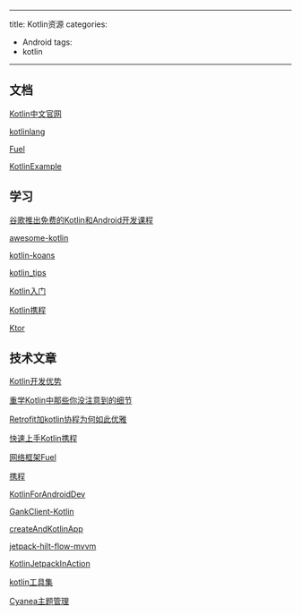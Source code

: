 
---
title: Kotlin资源
categories: 
- Android
tags:
- kotlin
---

## 文档

[Kotlin中文官网](https://www.kotlincn.net/docs/reference/)

[kotlinlang](https://kotlinlang.org/)

[Fuel](https://www.baeldung.com/kotlin/fuel)

[KotlinExample](https://play.kotlinlang.org/byExample/overview)

## 学习

[谷歌推出免费的Kotlin和Android开发课程](https://mp.weixin.qq.com/s/WcMkQp8DP_PO2rgA_Oe0pA)

[awesome-kotlin](https://github.com/KotlinBy/awesome-kotlin)

[kotlin-koans](https://github.com/Kotlin/kotlin-koans)

[kotlin_tips](https://github.com/heimashi/kotlin_tips)

[Kotlin入门](https://mp.weixin.qq.com/s/IhTtwjFlD-DbooLOOQvOWQ)

[Kotlin携程](https://mp.weixin.qq.com/s/0lgYPvwL1B6ohvKoBHC0oQ)

[Ktor](https://ktor.io/)

## 技术文章

[Kotlin开发优势](https://juejin.cn/post/6844903983178317831)

[重学Kotlin中那些你没注意到的细节](https://mp.weixin.qq.com/s/VH55eMtdsCURaOjzhXKXIQ)

[Retrofit加kotlin协程为何如此优雅](https://mp.weixin.qq.com/s/bYF1iPR3sJ9qkZk0UiGpRg)

[快速上手Kotlin携程](https://mp.weixin.qq.com/s/cKuGN610Fsy3hYVPuDptfw)

[网络框架Fuel](https://fuel.gitbook.io/documentation/core/fuel)

[携程](https://kotlin.github.io/kotlinx.coroutines/kotlinx-coroutines-core/kotlinx.coroutines/-global-scope/)

[KotlinForAndroidDev](https://github.com/antoniolg/Kotlin-for-Android-Developers)

[GankClient-Kotlin](https://github.com/githubwing/GankClient-Kotlin)

[createAndKotlinApp](https://github.com/nekocode/create-android-kotlin-app)

[jetpack-hilt-flow-mvvm](https://github.com/ruirui1128/jetpack-hilt-flow-mvvm)

[KotlinJetpackInAction](https://github.com/chaxiu/KotlinJetpackInAction/blob/master/README_CN.md)

[kotlin工具集](https://github.com/cat-x/AndroidUtilCode-Kotlin)

[Cyanea主题管理](https://github.com/jaredrummler/Cyanea)